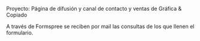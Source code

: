 
Proyecto: Página de difusión y canal de contacto y ventas de Gráfica & Copiado

A través de Formspree se reciben por mail las consultas de los que llenen el formulario.